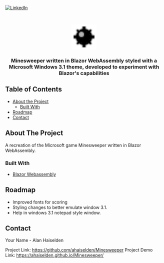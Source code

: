 [![LinkedIn][linkedin-shield]][linkedin-url]

<br />
<p align="center">
  <a href="https://https://github.com/ahaiselden/Minesweeper/">
    <img src="/Minesweeper/wwwroot/images/mine.png" alt="Logo" width="80" height="80">
  </a>
  <h3 align="center">Minesweeper written in Blazor WebAssembly styled with a Microsoft Windows 3.1 theme, developed to experiment with Blazor's capabilities</h3>
</p>



<!-- TABLE OF CONTENTS -->
## Table of Contents

* [About the Project](#about-the-project)
  * [Built With](#built-with)
* [Roadmap](#roadmap)
* [Contact](#contact)



<!-- ABOUT THE PROJECT -->
## About The Project

A recreation of the Microsoft game Minesweeper written in Blazor WebAssembly.


### Built With
* [Blazor Webassembly](https://dotnet.microsoft.com/apps/aspnet/web-apps/blazor)


<!-- ROADMAP -->
## Roadmap

- Improved fonts for scoring
- Styling changes to better emulate window 3.1.
- Help in windows 3.1 notepad style window.


<!-- CONTACT -->
## Contact

Your Name - Alan Haiselden

Project Link: https://github.com/ahaiselden/Minesweeper
Project Demo Link: https://ahaiselden.github.io/Minesweeper/

[linkedin-shield]: https://img.shields.io/badge/-LinkedIn-black.svg?style=flat-square&logo=linkedin&colorB=555
[linkedin-url]: https://www.linkedin.com/in/alan-haiselden-a7595758/
